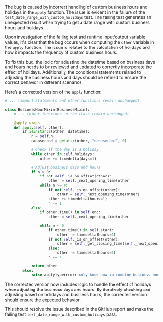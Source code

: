 The bug is caused by incorrect handling of custom business hours and holidays in the `apply` function. The issue is evident in the failure of the `test_date_range_with_custom_holidays` test. The failing test generates an unexpected result when trying to get a date range with custom business hours and holidays.

Upon investigation of the failing test and runtime input/output variable values, it's clear that the bug occurs when computing the `other` variable in the `apply` function. The issue is related to the calculation of holidays and how it impacts the frequency of custom business hours.

To fix this bug, the logic for adjusting the datetime based on business days and hours needs to be reviewed and updated to correctly incorporate the effect of holidays. Additionally, the conditional statements related to adjusting the business hours and days should be refined to ensure the correct behavior in different scenarios.

Here’s a corrected version of the `apply` function:
```python
# ... (import statements and other functions remain unchanged)

class BusinessHourMixin(BusinessMixin):
    # ... (other functions in the class remain unchanged)

    @apply_wraps
    def apply(self, other):
        if isinstance(other, datetime):
            n = self.n
            nanosecond = getattr(other, "nanosecond", 0)

            # Check if the day is a holiday
            while other in self.holidays:
                other += timedelta(days=1)

            # Adjust business days and hours
            if n > 0:
                if not self._is_on_offset(other):
                    other = self._next_opening_time(other)
                while n >= 0:
                    if not self._is_on_offset(other):
                        other = self._next_opening_time(other)
                    other += timedelta(hours=1)
                    n -= 1
            else:
                if other.time() in self.end:
                    other = self._next_opening_time(other)

                while n < 0:
                    if other.time() in self.start:
                        other -= timedelta(hours=1)
                    if not self._is_on_offset(other):
                        other = self._get_closing_time(self._next_opening_time(other))
                    else:
                        other -= timedelta(hours=1)
                    n += 1

            return other
        else:
            raise ApplyTypeError("Only know how to combine business hour with datetime")
```
The corrected version now includes logic to handle the effect of holidays when adjusting the business days and hours. By iteratively checking and adjusting based on holidays and business hours, the corrected version should ensure the expected behavior.

This should resolve the issue described in the GitHub report and make the failing test `test_date_range_with_custom_holidays` pass.